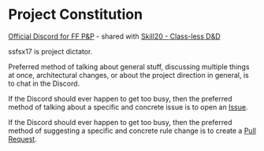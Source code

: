 # Project Constitution

[Official Discord for FF P&P](https://discord.gg/MtXQejs) - shared with [Skill20 - Class-less D&D](http://github.com/ssfsx17/skill20)

ssfsx17 is project dictator.

Preferred method of talking about general stuff, discussing multiple things at once, architectural changes, or about the project direction in general, is to chat in the Discord.

If the Discord should ever happen to get too busy, then the preferred method of talking about a specific and concrete issue is to open an [Issue](https://github.com/ssfsx17/ffpnp/issues).

If the Discord should ever happen to get too busy, then the preferred method of suggesting a specific and concrete rule change is to create a [Pull Request](https://github.com/ssfsx17/ffpnp/pulls).
